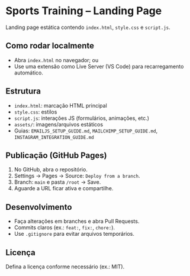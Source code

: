 # Sports Training – Landing Page

Landing page estática contendo `index.html`, `style.css` e `script.js`.

## Como rodar localmente
- Abra `index.html` no navegador; ou
- Use uma extensão como Live Server (VS Code) para recarregamento automático.

## Estrutura
- `index.html`: marcação HTML principal
- `style.css`: estilos
- `script.js`: interações JS (formulários, animações, etc.)
- `assets/`: imagens/arquivos estáticos
- Guias: `EMAILJS_SETUP_GUIDE.md`, `MAILCHIMP_SETUP_GUIDE.md`, `INSTAGRAM_INTEGRATION_GUIDE.md`

## Publicação (GitHub Pages)
1. No GitHub, abra o repositório.
2. Settings → Pages → Source: `Deploy from a branch`.
3. Branch: `main` e pasta `/root` → Save.
4. Aguarde a URL ficar ativa e compartilhe.

## Desenvolvimento
- Faça alterações em branches e abra Pull Requests.
- Commits claros (ex.: `feat:`, `fix:`, `chore:`).
- Use `.gitignore` para evitar arquivos temporários.

## Licença
Defina a licença conforme necessário (ex.: MIT).

